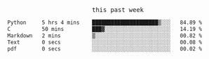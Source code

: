 <p align="center"><samp>this past week</samp></p>
<!--START_SECTION:waka-->

```txt
Python     5 hrs 4 mins    █████████████████████▒░░░   84.89 %
C          50 mins         ███▓░░░░░░░░░░░░░░░░░░░░░   14.19 %
Markdown   2 mins          ▒░░░░░░░░░░░░░░░░░░░░░░░░   00.82 %
Text       0 secs          ░░░░░░░░░░░░░░░░░░░░░░░░░   00.08 %
pdf        0 secs          ░░░░░░░░░░░░░░░░░░░░░░░░░   00.02 %
```

<!--END_SECTION:waka-->


